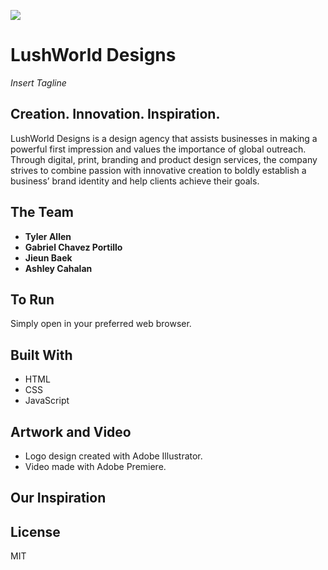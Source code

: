![](images/image.jpg) <!--logo/hero image-->

# LushWorld Designs
*Insert Tagline*

## Creation. Innovation. Inspiration.
LushWorld Designs is a design agency that assists businesses in making a powerful first impression and values the importance of global outreach. Through digital, print, branding and product design services, the company strives to combine passion with innovative creation to boldly establish a business’ brand identity and help clients achieve their goals.

## The Team
- **Tyler Allen**
- **Gabriel Chavez Portillo**
- **Jieun Baek**
- **Ashley Cahalan**
 
## To Run
Simply open in your preferred web browser.
 
## Built With
- HTML
- CSS
- JavaScript
 
## Artwork and Video
- Logo design created with Adobe Illustrator.
- Video made with Adobe Premiere.
 
## Our Inspiration
<!--Insert blurb of inspiration.-->
 
## License
MIT
